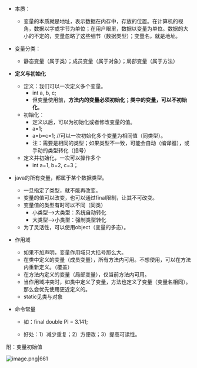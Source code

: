  

- 本质：
  - 变量的本质就是地址，表示数据在内存中，存放的位置。在计算机的视角，数据以字或字节为单位；在用户眼里，数据以变量为单位。数据的大小的不定的，变量忽略了这些细节（数据类型）；变量名，就是地址。
- 变量分类：
  - 静态变量（属于类）；成员变量（属于对象）；局部变量（属于方法）
- **定义与初始化**
  - 定义：我们可以一次定义多个变量。
    - int a, b, c;
    - 但变量使用前，**方法内的变量必须初始化；类中的变量，可以不初始化**。
  - 初始化：
    - 定义以后，可以为初始化或者修改变量的值。
    - a=1;
    - a=b=c=1; //可以一次初始化多个变量为相同值（同类型）。
    - 注：需要是相同的类型；如果类型不一致，可能会自动（编译器），或手动的类型转化（括号）
  - 定义并初始化，一次可以操作多个
    - int a=1, b=2, c=3；
- java的所有变量，都属于某个数据类型。
  - 一旦指定了类型，就不能再改变。
  - 变量的值可以改变，也可以通过final限制，让其不可改变。
  - 变量值的类型有时可以不同（同类）
    - 小类型——>大类型：系统自动转化
    - 大类型——>小类型：强制类型转化
  - 为了灵活性，可以使用object（变量的多态）。
- 作用域
  - 如果不加声明，变量作用域只大括号那么大。
  - 在类中定义的变量（成员变量），所有方法内可用。不想使用，可以在方法内重新定义。（覆盖）
  - 在方法内定义的变量（局部变量），仅当前方法内可用。
  - 当作用域冲突时，如类中定义了变量，方法也定义了变量（变量名相同）。那么会优先使用更近定义的。
  - static见类与对象

- 命令常量

  - 如：final double PI = 3.141;

  - 好处：1）减少重复；2）方便改；3）提高可读性。

附：变量初始值



![image.png|661](https://i-blog.csdnimg.cn/img_convert/777e704297c2be3ed06b7fd47460020f.png)

